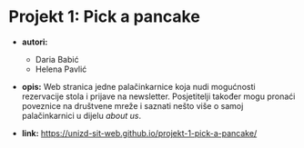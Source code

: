 # Projekt 1: Pick a pancake

* __autori:__
  * Daria Babić
  * Helena Pavlić 

* __opis:__ Web stranica jedne palačinkarnice koja nudi mogućnosti rezervacije stola i prijave na newsletter. 
  Posjetitelji također mogu pronaći poveznice na društvene mreže i saznati nešto više o samoj palačinkarnici u dijelu _about us_.

* __link:__ https://unizd-sit-web.github.io/projekt-1-pick-a-pancake/



